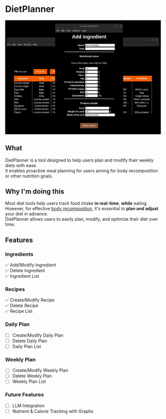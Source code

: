 # DietPlanner

![Gif](./img/ingredient_list_animated.gif)

## What
DietPlanner is a tool designed to help users plan and modify their weekly diets with ease.   
It enables proactive meal planning for users aiming for body recomposition or other nutrition goals.

## Why I'm doing this
Most diet tools help users track food intake **in real-time**, **while** eating.   
However, for effective [body recomposition](https://www.healthline.com/nutrition/body-recomposition), it's essential to **plan and adjust** your diet in advance.   
DietPlanner allows users to easily plan, modify, and optimize their diet over time.

## Features

### Ingredients
✅ Add/Modify Ingredient  
✅ Delete Ingredient  
✅ Ingredient List  

### Recipes
✅ Create/Modify Recipe  
✅ Delete Recipe  
✅ Recipe List  

### Daily Plan
- [ ] Create/Modify Daily Plan
- [ ] Delete Daily Plan
- [ ] Daily Plan List

### Weekly Plan
- [ ] Create/Modify Weekly Plan
- [ ] Delete Weekly Plan
- [ ] Weekly Plan List

### Future Features
- [ ] LLM Integration
- [ ] Nutrient & Calorie Tracking with Graphs
